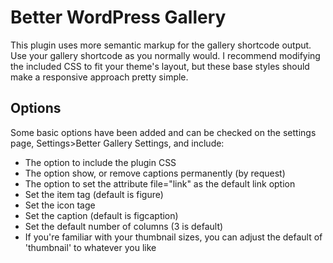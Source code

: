 Better WordPress Gallery
========================

This plugin uses more semantic markup for the gallery shortcode output. Use your gallery shortcode as you normally would. I recommend modifying the included CSS to fit your theme's layout, but these base styles should make a responsive approach pretty simple.

Options
-------

Some basic options have been added and can be checked on the settings page, Settings>Better Gallery Settings, and include:

* The option to include the plugin CSS
* The option show, or remove captions permanently (by request)
* The option to set the attribute file="link" as the default link option
* Set the item tag (default is figure)
* Set the icon tage
* Set the caption (default is figcaption)
* Set the default number of columns (3 is default)
* If you're familiar with your thumbnail sizes, you can adjust the default of 'thumbnail' to whatever you like